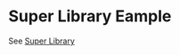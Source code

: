 # Super Library Eample

See [Super Library](https://thruthesky.github.io/super_library_flutter_example)







